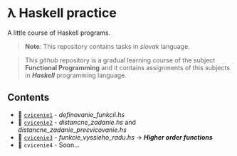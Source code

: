 # λ Haskell practice
A little course of Haskell programs.

> **Note**: This repository contains tasks in *slovak* language.

> This *github* repository is a gradual learning course of the subject **Functional Programming** and it contains assignments of this subjects in ***Haskell*** programming language.

## Contents

- 📁 [`cvicenie1`](https://github.com/pajka-js/haskell-programs/tree/master/cvicenie1) - *definovanie_funkcii.hs*
- 📁 [`cvicenie2`](https://github.com/pajka-js/haskell-programs/tree/master/cvicenie2) - *distancne_zadanie.hs* and *distancne_zadanie_precvicovanie.hs*
- 📁 [`cvicenie3`](https://github.com/pajka-js/haskell-programs/tree/master/cvicenie3) - *funkcie_vyssieho_radu.hs* -> ***Higher order functions***
- 📁 `cvicenie4` - Soon...
